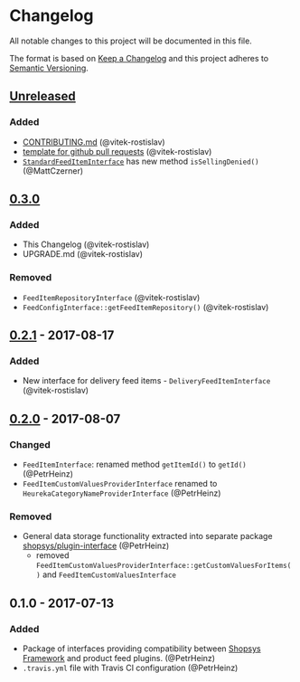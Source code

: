 # Changelog
All notable changes to this project will be documented in this file.

The format is based on [Keep a Changelog](http://keepachangelog.com/en/1.0.0/)
and this project adheres to [Semantic Versioning](http://semver.org/spec/v2.0.0.html).

## [Unreleased]
### Added
- [CONTRIBUTING.md](CONTRIBUTING.md) (@vitek-rostislav)
- [template for github pull requests](docs/PULL_REQUEST_TEMPLATE.md) (@vitek-rostislav)
- [`StandardFeedItemInterface`](src/StandardFeedItemInterface.php) has new method `isSellingDenied()` (@MattCzerner)

## [0.3.0]
### Added
- This Changelog (@vitek-rostislav)
- UPGRADE.md (@vitek-rostislav)
### Removed
- `FeedItemRepositoryInterface` (@vitek-rostislav)
- `FeedConfigInterface::getFeedItemRepository()` (@vitek-rostislav)

## [0.2.1] - 2017-08-17
### Added
- New interface for delivery feed items - `DeliveryFeedItemInterface` (@vitek-rostislav)

## [0.2.0] - 2017-08-07
### Changed
- `FeedItemInterface`: renamed method `getItemId()` to `getId()` (@PetrHeinz)
- `FeedItemCustomValuesProviderInterface` renamed to `HeurekaCategoryNameProviderInterface` (@PetrHeinz)
### Removed
- General data storage functionality extracted into separate package [shopsys/plugin-interface](https://github.com/shopsys/plugin-interface) (@PetrHeinz)
    - removed `FeedItemCustomValuesProviderInterface::getCustomValuesForItems()` and `FeedItemCustomValuesInterface`

## 0.1.0 - 2017-07-13
### Added
- Package of interfaces providing compatibility between [Shopsys Framework](https://www.shopsys-framework.com) and product feed plugins. (@PetrHeinz)
- `.travis.yml` file with Travis CI configuration (@PetrHeinz)

[Unreleased]: https://github.com/shopsys/product-feed-interface/compare/v0.3.0...HEAD
[0.3.0]: https://github.com/shopsys/product-feed-interface/compare/v0.2.1...v0.3.0
[0.2.1]: https://github.com/shopsys/product-feed-interface/compare/v0.2.0...v0.2.1
[0.2.0]: https://github.com/shopsys/product-feed-interface/compare/v0.1.0...v0.2.0
